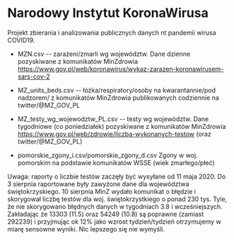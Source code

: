 # Narodowy Instytut KoronaWirusa

Projekt zbierania i analizowania publicznych danych
nt pandemii wirusa COVID19.

* MZN.csv 
  -- zarażeni/zmarli wg województw. Dane dzienne pozyskiwane
  z komunikatów MinZdrowia https://www.gov.pl/web/koronawirus/wykaz-zarazen-koronawirusem-sars-cov-2

* MZ_units_beds.csv 
  -- łóżka/respiratory/osoby na kwarantannie/pod nadzorem/
  z komunikatów MinZdrowia publikowanych codziennie na twitter/@MZ_GOV_PL

* MZ_testy_wg_wojewodztw_PL.csv
  -- testy wg województw. Dane tygodniowe (co poniedziałek) pozyskiwane
  z komunikatów MinZdrowia https://www.gov.pl/web/zdrowie/liczba-wykonanych-testow
  (oraz twitter/@MZ_GOV_PL)

* pomorskie_zgony_i.csv/pomorskie_zgony_d.csv
  Zgony w woj. pomorskim na podstawie komunikatów WSSE (wiek zmarłego/płeć)

Uwaga: raporty o liczbie testów zaczęły być wysyłane od 11 maja 
2020. Do 3 sierpnia raportowane były zawyżone dane dla województwa świętokrzyskiego.  10 sierpnia MinZ
wydało komunikat o błędzie i skorygował liczbę testów dla woj. świętokrzystkiego o ponad 230 tys.
Tyle, że nie skorygowano błędnych danych w tygodniach 3.8 i wcześniejszych. Zakładając
że 13303 (11.5) oraz 54249 (10.8) są poprawne  (zamiast 292239) i przyjmując
ok 12% jako wzrost tydzień/tydzień otrzymujemy w miarę sensowne wyniki. Nic lepszego się nie wymyśli.
  



